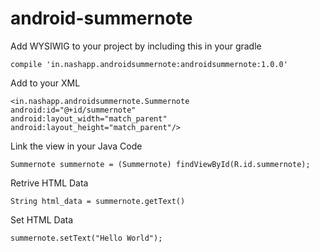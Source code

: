 # android-summernote
Add WYSIWIG to your project by including this in your gradle
```
compile 'in.nashapp.androidsummernote:androidsummernote:1.0.0'
```

Add to your XML 
```
<in.nashapp.androidsummernote.Summernote
android:id="@+id/summernote"
android:layout_width="match_parent"
android:layout_height="match_parent"/>
```

Link the view in your Java Code
```
Summernote summernote = (Summernote) findViewById(R.id.summernote);
```

Retrive HTML Data
```
String html_data = summernote.getText()
```

Set HTML Data
```
summernote.setText("Hello World");
```
